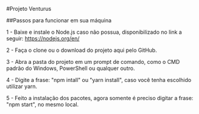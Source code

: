 #Projeto Venturus

##Passos para funcionar em sua máquina

1 - Baixe e instale o Node.js caso não possua, disponibilizado no link a seguir: https://nodejs.org/en/

2 - Faça o clone ou o download do projeto aqui pelo GitHub.

3 - Abra a pasta do projeto em um prompt de comando, como o CMD padrão do Windows, PowerShell ou qualquer outro.

4 - Digite a frase: "npm intall" ou "yarn install", caso você tenha escolhido utilizar yarn. 

5 - Feito a instalação dos pacotes, agora somente é preciso digitar a frase: "npm start", no mesmo local.
 